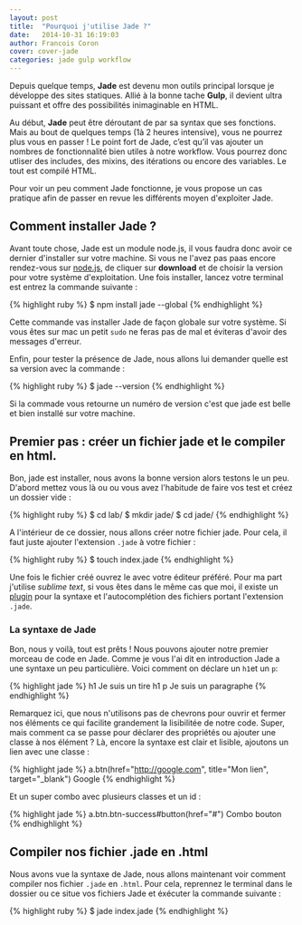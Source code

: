```yaml
---
layout: post
title:  "Pourquoi j'utilise Jade ?"
date:   2014-10-31 16:19:03
author: Francois Coron
cover: cover-jade
categories: jade gulp workflow
---
```


Depuis quelque temps, **Jade** est devenu mon outils principal lorsque je développe des sites statiques.  Allié à la bonne tache **Gulp**, il devient ultra puissant et offre des possibilités inimaginable en HTML.
<!--more-->
Au début, **Jade** peut être déroutant de par sa syntax que ses fonctions. Mais au bout de quelques temps (1à 2 heures intensive), vous ne pourrez plus vous en passer ! Le point fort de Jade, c’est qu’il vas ajouter un nombres de fonctionnalité bien utiles à notre workflow. Vous pourrez donc utliser des includes, des mixins, des itérations ou encore des variables. Le tout est compilé HTML.

Pour voir un peu comment Jade fonctionne, je vous propose un cas pratique afin de passer en revue les différents moyen d'exploiter Jade. 

## Comment installer Jade ?

Avant toute chose, Jade est un module node.js, il vous faudra donc avoir ce dernier d'installer sur votre machine. Si vous ne l'avez pas paas encore rendez-vous sur [node.js](http://nodejs.org/), de cliquer sur **download** et de choisir la version pour votre système d'exploitation. Une fois installer, lancez votre terminal est entrez la commande suivante :

{% highlight ruby %}
$ npm install jade --global
{% endhighlight %}

Cette commande vas installer Jade de façon globale sur votre système. Si vous êtes sur mac un petit `sudo` ne feras pas de mal et éviteras d'avoir des messages d'erreur.

Enfin, pour tester la présence de Jade, nous allons lui demander quelle est sa version avec la commande :

{% highlight ruby %}
$ jade --version
{% endhighlight %}

Si la commade vous retourne un numéro de version c'est que jade est belle et bien installé sur votre machine.

## Premier pas : créer un fichier jade et le compiler en html.

Bon, jade est installer, nous avons la bonne version alors testons le un peu. D'abord mettez vous là ou ou vous avez l'habitude de faire vos test et créez un dossier vide :

{% highlight ruby %}
$ cd lab/
$ mkdir jade/ 
$ cd jade/
{% endhighlight %}

A l'intérieur de ce dossier, nous allons créer notre fichier jade. Pour cela, il faut juste ajouter l'extension `.jade` à votre fichier :

{% highlight ruby %}
$ touch index.jade
{% endhighlight %}

Une fois le fichier créé ouvrez le avec votre éditeur préféré. Pour ma part j'utilise *sublime text*, si vous êtes dans le même cas que moi, il existe un [plugin](https://sublime.wbond.net/packages/Jade) pour la syntaxe et l'autocomplétion des fichiers portant l'extension `.jade`.

### La syntaxe de Jade

Bon, nous y voilà, tout est prêts ! Nous pouvons ajouter notre premier morceau de code en Jade. Comme je vous l'ai dit en introduction Jade a une syntaxe un peu particulière. Voici comment on déclare un `h1`et un `p`:

{% highlight jade %}
h1 Je suis un tire h1
p Je suis un paragraphe
{% endhighlight %}

Remarquez ici, que nous n'utilisons pas de chevrons pour ouvrir et fermer nos éléments ce qui facilite grandement la lisibilitée de notre code. Super, mais comment ca se passe pour déclarer des propriétés ou ajouter une classe à nos élément ? Là, encore la syntaxe est clair et lisible, ajoutons un lien avec une classe :

{% highlight jade %}
a.btn(href="http://google.com", title="Mon lien", target="_blank") Google
{% endhighlight %}

Et un super combo avec plusieurs classes et un id :

{% highlight jade %}
a.btn.btn-success#button(href="#") Combo bouton
{% endhighlight %}

## Compiler nos fichier .jade en .html
Nous avons vue la syntaxe de Jade, nous allons maintenant voir comment compiler nos fichier `.jade` en `.html`. Pour cela, reprennez le terminal dans le dossier ou ce situe vos fichiers Jade et éxécuter la commande suivante :

{% highlight ruby %}
$ jade index.jade
{% endhighlight %}




